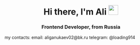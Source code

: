 <h1 align="center">Hi there, I'm Ali
<img src="https://github.com/blackcater/blackcater/raw/main/images/Hi.gif" height="32"/></h1>
<h3 align="center">Frontend Developer, from Russia</h3>
my contacts: 
email: aliganukaev02@bk.ru
telegram: @loading914

<!--
**Ali9377/Ali9377** is a ✨ _special_ ✨ repository because its `README.md` (this file) appears on your GitHub profile.

Here are some ideas to get you started:

- 🔭 I’m currently working on ...
- 🌱 I’m currently learning ...
- 👯 I’m looking to collaborate on ...
- 🤔 I’m looking for help with ...
- 💬 Ask me about ...
- 📫 How to reach me: ...
- 😄 Pronouns: ...
- ⚡ Fun fact: ...
-->
